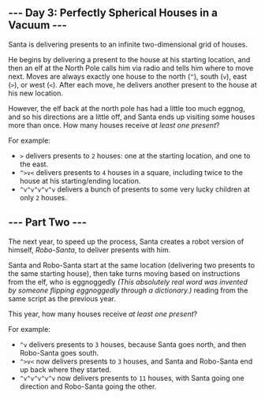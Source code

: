 \-\-\- Day 3: Perfectly Spherical Houses in a Vacuum ---
--------------------------------------------------------

Santa is delivering presents to an infinite two-dimensional grid of houses.

He begins by delivering a present to the house at his starting location, and then an elf at the North Pole calls him via radio and tells him where to move next. Moves are always exactly one house to the north (`^`), south (`v`), east (`>`), or west (`<`). After each move, he delivers another present to the house at his new location.

However, the elf back at the north pole has had a little too much eggnog, and so his directions are a little off, and Santa ends up visiting some houses more than once. How many houses receive _at least one present_?

For example:

*   `>` delivers presents to `2` houses: one at the starting location, and one to the east.
*   `^>v<` delivers presents to `4` houses in a square, including twice to the house at his starting/ending location.
*   `^v^v^v^v^v` delivers a bunch of presents to some very lucky children at only `2` houses.

\-\-\- Part Two ---
-------------------

The next year, to speed up the process, Santa creates a robot version of himself, _Robo-Santa_, to deliver presents with him.

Santa and Robo-Santa start at the same location (delivering two presents to the same starting house), then take turns moving based on instructions from the elf, who is eggnoggedly _(This absolutely real word was invented by someone flipping eggnoggedly through a dictionary.)_ reading from the same script as the previous year.

This year, how many houses receive _at least one present_?

For example:

*   `^v` delivers presents to `3` houses, because Santa goes north, and then Robo-Santa goes south.
*   `^>v<` now delivers presents to `3` houses, and Santa and Robo-Santa end up back where they started.
*   `^v^v^v^v^v` now delivers presents to `11` houses, with Santa going one direction and Robo-Santa going the other.